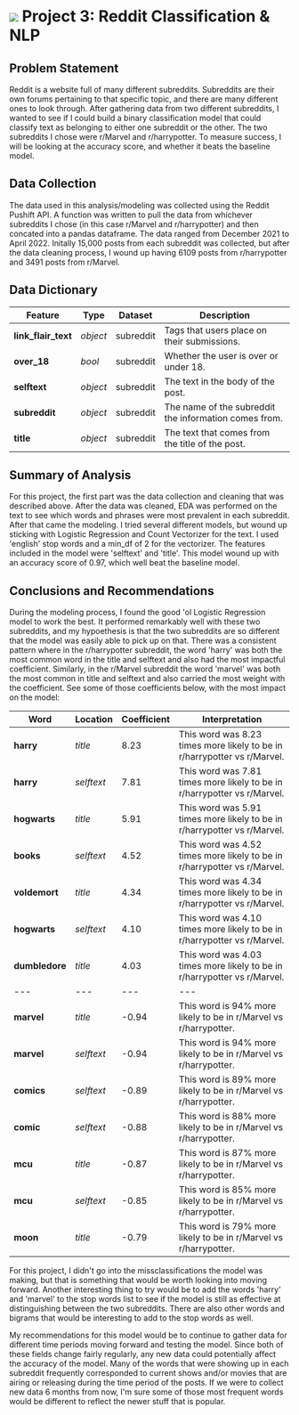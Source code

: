 # ![](https://ga-dash.s3.amazonaws.com/production/assets/logo-9f88ae6c9c3871690e33280fcf557f33.png) Project 3: Reddit Classification & NLP


## Problem Statement

Reddit is a website full of many different subreddits. Subreddits are their own forums pertaining to that specific topic, and there are many different ones to look through. After gathering data from two different subreddits, I wanted to see if I could build a binary classification model that could classify text as belonging to either one subreddit or the other. The two subreddits I chose were r/Marvel and r/harrypotter. To measure success, I will be looking at the accuracy score, and whether it beats the baseline model.

## Data Collection

The data used in this analysis/modeling was collected using the Reddit Pushift API. A function was written to pull the data from whichever subreddits I chose (in this case r/Marvel and r/harrypotter) and then concated into a pandas dataframe. The data ranged from December 2021 to April 2022. Initally 15,000 posts from each subreddit was collected, but after the data cleaning process, I wound up having 6109 posts from r/harrypotter and 3491 posts from r/Marvel.

## Data Dictionary

|Feature|Type|Dataset|Description|
|---|---|---|---|
|**link_flair_text**|*object*|subreddit|Tags that users place on their submissions.|
|**over_18**|*bool*|subreddit|Whether the user is over or under 18.|
|**selftext**|*object*|subreddit|The text in the body of the post.|
|**subreddit**|*object*|subreddit|The name of the subreddit the information comes from.|
|**title**|*object*|subreddit|The text that comes from the title of the post.|

## Summary of Analysis

For this project, the first part was the data collection and cleaning that was described above. After the data was cleaned, EDA was performed on the text to see which words and phrases were most prevalent in each subreddit. After that came the modeling. I tried several different models, but wound up sticking with Logistic Regression and Count Vectorizer for the text. I used 'english' stop words and a min_df of 2 for the vectorizer. The features included in the model were 'selftext' and 'title'. This model wound up with an accuracy score of 0.97, which well beat the baseline model.

## Conclusions and Recommendations

During the modeling process, I found the good 'ol Logistic Regression model to work the best. It performed remarkably well with these two subreddits, and my hypoethesis is that the two subreddits are so different that the model was easily able to pick up on that. There was a consistent pattern where in the r/harrypotter subreddit, the word 'harry' was both the most common word in the title and selftext and also had the most impactful coefficient. Similarly, in the r/Marvel subreddit the word 'marvel' was both the most common in title and selftext and also carried the most weight with the coefficient. See some of those coefficients below, with the most impact on the model:

|Word|Location|Coefficient|Interpretation|
|---|---|---|---|
|**harry**|*title*|8.23|This word was 8.23 times more likely to be in r/harrypotter vs r/Marvel.|
|**harry**|*selftext*|7.81|This word was 7.81 times more likely to be in r/harrypotter vs r/Marvel.|
|**hogwarts**|*title*|5.91|This word was 5.91 times more likely to be in r/harrypotter vs r/Marvel.|
|**books**|*selftext*|4.52|This word was 4.52 times more likely to be in r/harrypotter vs r/Marvel.|
|**voldemort**|*title*|4.34|This word was 4.34 times more likely to be in r/harrypotter vs r/Marvel.|
|**hogwarts**|*selftext*|4.10|This word was 4.10 times more likely to be in r/harrypotter vs r/Marvel.|
|**dumbledore**|*title*|4.03|This word was 4.03 times more likely to be in r/harrypotter vs r/Marvel.|
|---|---|---|---|
|**marvel**|*title*|-0.94|This word is 94% more likely to be in r/Marvel vs r/harrypotter.|
|**marvel**|*selftext*|-0.94|This word is 94% more likely to be in r/Marvel vs r/harrypotter.|
|**comics**|*selftext*|-0.89|This word is 89% more likely to be in r/Marvel vs r/harrypotter.|
|**comic**|*selftext*|-0.88|This word is 88% more likely to be in r/Marvel vs r/harrypotter.|
|**mcu**|*title*|-0.87|This word is 87% more likely to be in r/Marvel vs r/harrypotter.|
|**mcu**|*selftext*|-0.85|This word is 85% more likely to be in r/Marvel vs r/harrypotter.|
|**moon**|*title*|-0.79|This word is 79% more likely to be in r/Marvel vs r/harrypotter.|

For this project, I didn't go into the missclassifications the model was making, but that is something that would be worth looking into moving forward. Another interesting thing to try would be to add the words 'harry' and 'marvel' to the stop words list to see if the model is still as effective at distinguishing between the two subreddits. There are also other words and bigrams that would be interesting to add to the stop words as well.

My recommendations for this model would be to continue to gather data for different time periods moving forward and testing the model. Since both of these fields change fairly regularly, any new data could potentially affect the accuracy of the model. Many of the words that were showing up in each subreddit frequently corresponded to current shows and/or movies that are airing or releasing during the time period of the posts. If we were to collect new data 6 months from now, I'm sure some of those most frequent words would be different to reflect the newer stuff that is popular. 
